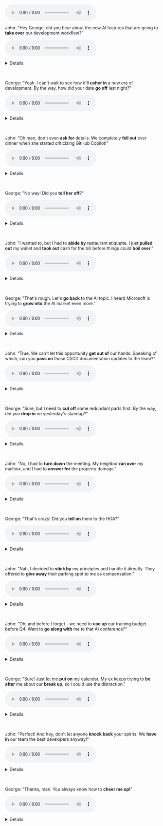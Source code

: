 <audio controls src="../output/conversation-5/full-audio.mp3"></audio>

John: "Hey George, did you hear about the new AI features that are going to **take over** our development workflow?"

<audio controls src="../output/conversation-5/sentence-001.mp3"></audio>

<details><summary>Details</summary>


ねぇジョージ、開発ワークフローを支配することになる新しいAI機能について聞いた？

1. **take over**
- 基本的な訳：支配する、引き継ぐ
- overの感覚：
  - 「上から覆い被さる」という物理的な動作から
  - 「完全に制御を握る」という支配の意味に発展
  - 既存のものを「上書き」するようなニュアンス

</details><br><br> 

George: "Yeah, I can't wait to see how it'll **usher in** a new era of development. By the way, how did your date **go off** last night?"

<audio controls src="../output/conversation-5/sentence-002.mp3"></audio>

<details><summary>Details</summary>


ああ、それが開発の新時代の幕開けとなるのが待ちきれないよ。そういえば、昨日のデートはどうだった？

1. **usher in**
- 基本的な訳：（新しい時代などを）導く、もたらす
- inの感覚：
  - 「案内して中に入れる」という具体的な動作から
  - 「新しい状況や時代への移行」を表現
  
2. **go off**
- 基本的な訳：（イベントが）進行する、行われる
- offの感覚：
  - 「離れていく」という基本的な動きから
  - 「計画通りに進む/進まない」という結果の評価を含む

</details><br><br> 

John: "Oh man, don't even **ask for** details. We completely **fell out** over dinner when she started criticizing GitHub Copilot!"

<audio controls src="../output/conversation-5/sentence-003.mp3"></audio>

<details><summary>Details</summary>


いや、詳細は聞かないでくれよ。彼女がGitHub Copilotを批判し始めて、夕食で完全に喧嘩になっちゃったんだ！

1. **ask for**
- 基本的な訳：要求する、頼む
- forの感覚：
  - 「〜を目的として」という方向性を示す
  - 積極的な要求のニュアンス

2. **fall out**
- 基本的な訳：喧嘩する、仲たがいする
- outの感覚：
  - 「良好な関係から外れる」
  - 「調和した状態から離れる」という意味

</details><br><br> 

George: "No way! Did you **tell her off**?"

<audio controls src="../output/conversation-5/sentence-004.mp3"></audio>

<details><summary>Details</summary>


まさか！彼女を叱りつけたの？

1. **tell off**
- 基本的な訳：叱る、怒って言う
- offの感覚：
  - 「遠ざける」という物理的な動作から
  - 「強く否定的な感情をぶつける」という意味に
  - 相手との距離を置くような感覚

</details><br><br> 

John: "I wanted to, but I had to **abide by** restaurant etiquette. I just **pulled out** my wallet and **took out** cash for the bill before things could **boil over**."

<audio controls src="../output/conversation-5/sentence-005.mp3"></audio>

<details><summary>Details</summary>


そうしたかったけど、レストランのマナーは守らないとね。事態が収拾つかなくなる前に、財布を取り出してお金を出したんだ。

1. **abide by**
- 基本的な訳：従う、順守する
- byの感覚：
  - 「そばにいる」という空間的な概念から
  - 「規則に寄り添う」という抽象的な意味に

2. **pull out**
- 基本的な訳：取り出す
- outの感覚：
  - 「内から外へ」という基本的な動作

3. **take out**
- 基本的な訳：取り出す
- outの感覚：
  - pull outと似ているが、より目的を持った動作

4. **boil over**
- 基本的な訳：（感情が）爆発する、収拾がつかなくなる
- overの感覚：
  - 「容器から溢れ出る」という具体的なイメージから
  - 感情が制御できなくなる様子を表現

</details><br><br> 

George: "That's rough. Let's **go back** to the AI topic. I heard Microsoft is trying to **grow into** the AI market even more."

<audio controls src="../output/conversation-5/sentence-006.mp3"></audio>

<details><summary>Details</summary>


それは大変だったね。AIの話題に戻ろう。MicrosoftはAI市場でさらに成長しようとしているって聞いたよ。

1. **go back**
- 基本的な訳：戻る、立ち返る
- backの感覚：
  - 「物理的に後ろに戻る」という動作から
  - 「以前の話題や状態に戻る」という抽象的な意味に

2. **grow into**
- 基本的な訳：成長して〜になる、発展する
- intoの感覚：
  - 「内部への移動」を表す
  - 「新しい状態や役割に徐々に適応・発展していく」

</details><br><br> 

John: "True. We can't let this opportunity **get out of** our hands. Speaking of which, can you **pass on** those CI/CD documentation updates to the team?"

<audio controls src="../output/conversation-5/sentence-007.mp3"></audio>

<details><summary>Details</summary>


そうだね。このチャンスを逃すわけにはいかない。そういえば、CI/CDドキュメントの更新をチームに伝えてくれる？

1. **get out of**
- 基本的な訳：逃す、手放す
- out ofの感覚：
  - 「手の中から外に出ていく」という具体的なイメージ
  - 「制御を失う」というニュアンス

2. **pass on**
- 基本的な訳：伝える、転送する
- onの感覚：
  - 「前方への継続的な動き」を表現
  - 「次の人へ」という連鎖的な伝達のイメージ

</details><br><br> 

George: "Sure, but I need to **cut off** some redundant parts first. By the way, did you **drop in** on yesterday's standup?"

<audio controls src="../output/conversation-5/sentence-008.mp3"></audio>

<details><summary>Details</summary>


いいよ、でも最初に冗長な部分を削除する必要があるね。そういえば、昨日のスタンドアップミーティングに立ち寄った？

1. **cut off**
- 基本的な訳：切り離す、削除する
- offの感覚：
  - 「切って離す」という物理的な動作から
  - 「不要な部分を取り除く」という意味に

2. **drop in**
- 基本的な訳：立ち寄る、不意に訪れる
- inの感覚：
  - 「内部に入る」という基本的な動作
  - 「気軽に」「予定外に」という非公式さを含む

</details><br><br> 

John: "No, I had to **turn down** the meeting. My neighbor **ran over** my mailbox, and I had to **answer for** the property damage."

<audio controls src="../output/conversation-5/sentence-009.mp3"></audio>

<details><summary>Details</summary>


いや、ミーティングは断らないといけなかったんだ。隣人が郵便ポストを轢いてしまって、その物損の対応をしないといけなかったんだ。

1. **turn down**
- 基本的な訳：断る、拒否する
- downの感覚：
  - 「下向きに」という動作から
  - 「否定的な応答」を表現

2. **run over**
- 基本的な訳：轢く、衝突する
- overの感覚：
  - 「上を通り越す」という物理的な動作
  - 「破壊的な影響を与える」というニュアンス

3. **answer for**
- 基本的な訳：責任を取る、対応する
- forの感覚：
  - 「〜のために」という目的を示す
  - 「責任の所在」を明確にする

</details><br><br> 

George: "That's crazy! Did you **tell on** them to the HOA?"

<audio controls src="../output/conversation-5/sentence-010.mp3"></audio>

<details><summary>Details</summary>


それはひどい！管理組合に告げ口した？

1. **tell on**
- 基本的な訳：告げ口する、密告する
- onの感覚：
  - 「〜に向かって」という方向性
  - 「相手に不利な情報を伝える」というニュアンス

</details><br><br> 

John: "Nah, I decided to **stick by** my principles and handle it directly. They offered to **give away** their parking spot to me as compensation."

<audio controls src="../output/conversation-5/sentence-011.mp3"></audio>

<details><summary>Details</summary>


いや、自分の信念を貫いて直接対応することにしたんだ。彼らは補償として駐車スペースを譲ってくれることになったよ。

1. **stick by**
- 基本的な訳：（信念などを）貫く、忠実である
- byの感覚：
  - 「そばにいる」という空間的な概念から
  - 「（信念などに）寄り添い続ける」という抽象的な意味に

2. **give away**
- 基本的な訳：譲る、無料で与える
- awayの感覚：
  - 「離れていく」という基本的な動作から
  - 「所有権を手放す」という意味に

</details><br><br> 

John: "Oh, and before I forget - we need to **use up** our training budget before Q4. Want to **go along with** me to that AI conference?"

<audio controls src="../output/conversation-5/sentence-012.mp3"></audio>

<details><summary>Details</summary>


そうそう、忘れる前に - Q4までにトレーニング予算を使い切らないといけないんだ。AIカンファレンスに一緒に行かない？

1. **use up**
- 基本的な訳：使い切る、消費し尽くす
- upの感覚：
  - 「完全に」という完了の意味
  - 「なくなるまで」という極限までの行為

2. **go along with**
- 基本的な訳：一緒に行く、同行する
- along withの感覚：
  - 「〜に沿って」という空間的な概念から
  - 「同じ方向に進む」「付き合う」という意味に

</details><br><br> 

George: "Sure! Just let me **put on** my calendar. My ex keeps trying to **be after** me about our **break up**, so I could use the distraction."

<audio controls src="../output/conversation-5/sentence-013.mp3"></audio>

<details><summary>Details</summary>


いいね！カレンダーに入れるよ。元カノが別れの件で私を追い回してくるから、気を紛らわせるのにちょうどいいよ。

1. **put on**
- 基本的な訳：（予定を）入れる、記入する
- onの感覚：
  - 「表面に載せる」という物理的な動作から
  - 「追加する」という意味に

2. **be after**
- 基本的な訳：追いかける、しつこく要求する
- afterの感覚：
  - 「後を追う」という物理的な動作から
  - 「執着する」「追及する」という意味に

3. **break up**
- 基本的な訳：別れる、関係を終える
- upの感覚：
  - 「上へ」という方向から
  - 「完全に」という完了の意味
  - 「関係が壊れる」というニュアンス

</details><br><br> 

John: "Perfect! And hey, don't let anyone **knock back** your spirits. We **have in** our team the best developers anyway!"

<audio controls src="../output/conversation-5/sentence-014.mp3"></audio>

<details><summary>Details</summary>


完璧だね！それに、誰にも元気を失わせないでよ。私たちのチームには最高の開発者がいるんだから！

1. **knock back**
- 基本的な訳：くじく、意気消沈させる
- backの感覚：
  - 「後ろへ押し戻す」という物理的な動作から
  - 「後退させる」「妨げる」という否定的な影響を表現

2. **have in**
- 基本的な訳：（メンバーとして）持つ、含む
- inの感覚：
  - 「内部に」という空間的な概念
  - 「所属している」「含まれている」という意味

</details><br><br> 

George: "Thanks, man. You always know how to **cheer me up!**"

<audio controls src="../output/conversation-5/sentence-015.mp3"></audio>

<details><summary>Details</summary>


ありがとう。君はいつも私を元気づけてくれるね！

1. **cheer up**
- 基本的な訳：元気づける、励ます
- upの感覚：
  - 「上向きに」という物理的な方向性から
  - 「気分を上げる」という心理的な変化を表現
  - 「落ち込んだ状態から上向きに」というニュアンス
  - 友好的で前向きな支援を示す

</details><br><br> 
